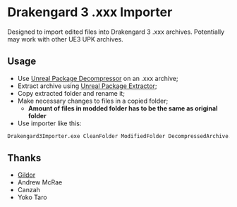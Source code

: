 # Drakengard 3 .xxx Importer
Designed to import edited files into Drakengard 3 .xxx archives. 
Potentially may work with other UE3 UPK archives.


## Usage

- Use [Unreal Package Decompressor](https://www.gildor.org/downloads) on an .xxx archive;
- Extract archive using [Unreal Package Extractor](https://www.gildor.org/downloads);
- Copy extracted folder and rename it;
- Make necessary changes to files in a copied folder;
    - **Amount of files in modded folder has to be the same as original folder** 
- Use importer like this:
```sh
Drakengard3Importer.exe CleanFolder ModifiedFolder DecompressedArchive.XXX
```

## Thanks

- [Gildor](https://www.gildor.org/)
- Andrew McRae
- Canzah
- Yoko Taro
